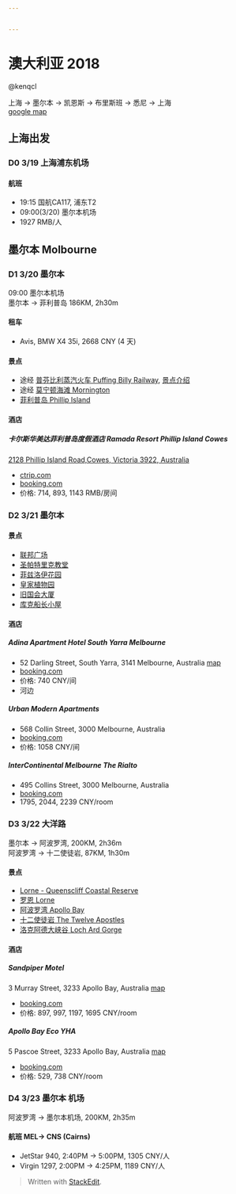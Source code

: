 ```yaml
---


---
```


<h1 id="澳大利亚--2018">澳大利亚  2018</h1>
<p>@kenqcl</p>
<p>上海 -&gt; 墨尔本 -&gt; 凯恩斯 -&gt; 布里斯班 -&gt; 悉尼 -&gt; 上海<br>
<a href="https://drive.google.com/open?id=1OF5N7gbtPE1iI_rTncgnqjs5iyFS9yYq&amp;usp=sharing">google map</a></p>
<h2 id="上海出发">上海出发</h2>
<h3 id="d0-319-上海浦东机场">D0 3/19 上海浦东机场</h3>
<h4 id="航班">航班</h4>
<ul>
<li>19:15 国航CA117, 浦东T2</li>
<li>09:00(3/20) 墨尔本机场</li>
<li>1927 RMB/人</li>
</ul>
<h2 id="墨尔本-molbourne">墨尔本 Molbourne</h2>
<h3 id="d1-320-墨尔本">D1 3/20 墨尔本</h3>
<p>09:00 墨尔本机场<br>
墨尔本 -&gt; 菲利普岛 186KM, 2h30m</p>
<h4 id="租车">租车</h4>
<ul>
<li>Avis, BMW X4 35i, 2668 CNY (4 天)</li>
</ul>
<h4 id="景点">景点</h4>
<ul>
<li>途经 <a href="https://goo.gl/maps/h8XvMWmCee62">普芬比利蒸汽火车 Puffing Billy Railway</a>, <a href="http://you.ctrip.com/sight/melbourne312/137160.html">景点介绍</a></li>
<li>途经 <a href="https://goo.gl/maps/5k1f8hoyZvo">莫宁顿海滩 Mornington</a></li>
<li><a href="https://goo.gl/maps/5vp7H4UPJW92">菲利普岛 Phillip Island</a></li>
</ul>
<h4 id="酒店">酒店</h4>
<h5 id="卡尔斯华美达菲利普岛度假酒店-ramada-resort-phillip-island-cowes">卡尔斯华美达菲利普岛度假酒店 Ramada Resort Phillip Island Cowes</h5>
<p><a href="https://goo.gl/maps/hjHyXLidofS2">2128 Phillip Island Road,Cowes, Victoria 3922, Australia</a></p>
<ul>
<li><a href="http://hotels.ctrip.com/international/737964.html">ctrip.com</a></li>
<li><a href="http://www.booking.com/Share-FJ45s7">booking.com</a></li>
<li>价格: 714, 893, 1143 RMB/房间</li>
</ul>
<h3 id="d2-321-墨尔本">D2 3/21 墨尔本</h3>
<h4 id="景点-1">景点</h4>
<ul>
<li><a href="http://you.ctrip.com/sight/melbourne312/45087.html">联邦广场</a></li>
<li><a href="http://you.ctrip.com/sight/melbourne312/67272.html">圣帕特里克教堂</a></li>
<li><a href="http://you.ctrip.com/sight/melbourne312/67275.html">菲兹洛伊花园</a></li>
<li><a href="http://you.ctrip.com/sight/melbourne312/13562.html">皇家植物园</a></li>
<li><a href="http://you.ctrip.com/sight/melbourne312/110403.html">旧国会大厦</a></li>
<li><a href="http://you.ctrip.com/sight/melbourne312/13582.html">库克船长小屋</a></li>
</ul>
<h4 id="酒店-1">酒店</h4>
<h5 id="adina-apartment-hotel-south-yarra-melbourne">Adina Apartment Hotel South Yarra Melbourne</h5>
<ul>
<li>52 Darling Street, South Yarra, 3141 Melbourne, Australia <a href="https://goo.gl/maps/a9UAH7LfocN2">map</a></li>
<li><a href="http://www.booking.com/Share-Dk4T9J">booking.com</a></li>
<li>价格: 740 CNY/间</li>
<li>河边</li>
</ul>
<h5 id="urban-modern-apartments">Urban Modern Apartments</h5>
<ul>
<li>568 Collin Street, 3000 Melbourne, Australia</li>
<li><a href="http://www.booking.com/Share-U0pgeN">booking.com</a></li>
<li>价格: 1058 CNY/间</li>
</ul>
<h5 id="intercontinental-melbourne-the-rialto">InterContinental Melbourne The Rialto</h5>
<ul>
<li>495 Collins Street, 3000 Melbourne, Australia</li>
<li><a href="http://www.booking.com/Share-ncRujwn">booking.com</a></li>
<li>1795, 2044, 2239 CNY/room</li>
</ul>
<h3 id="d3-322-大洋路">D3 3/22 大洋路</h3>
<p>墨尔本 -&gt; 阿波罗湾, 200KM, 2h36m<br>
阿波罗湾 -&gt; 十二使徒岩, 87KM, 1h30m</p>
<h4 id="景点-2">景点</h4>
<ul>
<li><a href="https://goo.gl/maps/oUVSept8m6t">Lorne - Queenscliff Coastal Reserve</a></li>
<li><a href="https://goo.gl/maps/kfEXoi6CxM42">罗恩 Lorne</a></li>
<li><a href="https://goo.gl/maps/vsPVMQ8G1in">阿波罗湾 Apollo Bay</a></li>
<li><a href="https://goo.gl/maps/xsmSahWpco12">十二使徒岩 The Twelve Apostles</a></li>
<li><a href="https://goo.gl/maps/9KgG3XZiPyJ2">洛克阿德大峡谷 Loch Ard Gorge</a></li>
</ul>
<h4 id="酒店-2">酒店</h4>
<h5 id="sandpiper-motel">Sandpiper Motel</h5>
<p>3 Murray Street, 3233 Apollo Bay, Australia <a href="https://goo.gl/maps/V4xbHjMreRn">map</a></p>
<ul>
<li><a href="http://www.booking.com/Share-0cAsk1">booking.com</a></li>
<li>价格: 897, 997, 1197, 1695 CNY/room</li>
</ul>
<h5 id="apollo-bay-eco-yha">Apollo Bay Eco YHA</h5>
<p>5 Pascoe Street, 3233 Apollo Bay, Australia <a href="https://goo.gl/maps/KtNqCSFhaCr">map</a></p>
<ul>
<li><a href="http://www.booking.com/Share-Gq9lsW">booking.com</a></li>
<li>价格: 529, 738 CNY/room</li>
</ul>
<h3 id="d4-323-墨尔本-机场">D4 3/23 墨尔本 机场</h3>
<p>阿波罗湾 -&gt; 墨尔本机场, 200KM, 2h35m</p>
<h4 id="航班-mel--cns-cairns">航班 MEL-&gt; CNS (Cairns)</h4>
<ul>
<li>JetStar 940, 2:40PM -&gt; 5:00PM, 1305 CNY/人</li>
<li>Virgin 1297, 2:00PM -&gt; 4:25PM, 1189 CNY/人</li>
</ul>
<blockquote>
<p>Written with <a href="https://stackedit.io/">StackEdit</a>.</p>
</blockquote>

